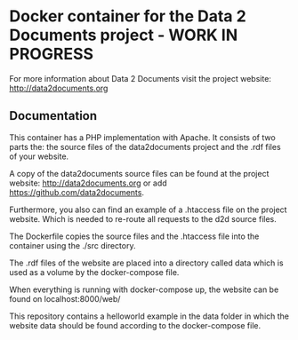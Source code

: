 # Docker container for the Data 2 Documents project - WORK IN PROGRESS

For more information about Data 2 Documents visit the project website: http://data2documents.org

## Documentation

This container has a PHP implementation with Apache. It consists of two parts the: the source files of the data2documents project and the .rdf files of your website.

A copy of the data2documents source files can be found at the project website: http://data2documents.org or add https://github.com/data2documents.

Furthermore, you also can find an example of a .htaccess file on the project website. Which is needed to re-route all requests to the d2d source files.

The Dockerfile copies the source files and the .htaccess file into the container using the ./src directory.

The .rdf files of the website are placed into a directory called data which is used as a volume by the docker-compose file.

When everything is running with docker-compose up, the website can be found on localhost:8000/web/

This repository contains a helloworld example in the data folder in which the website data should be found according to the docker-compose file.

